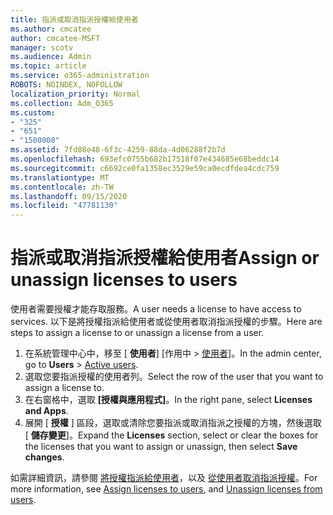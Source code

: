 ```yaml
---
title: 指派或取消指派授權給使用者
ms.author: cmcatee
author: cmcatee-MSFT
manager: scotv
ms.audience: Admin
ms.topic: article
ms.service: o365-administration
ROBOTS: NOINDEX, NOFOLLOW
localization_priority: Normal
ms.collection: Adm_O365
ms.custom:
- "325"
- "651"
- "1500008"
ms.assetid: 7fd08e48-6f3c-4259-88da-4d06288f2b7d
ms.openlocfilehash: 693efc0755b682b17518f07e434685e68beddc14
ms.sourcegitcommit: c6692ce0fa1358ec3529e59ca0ecdfdea4cdc759
ms.translationtype: MT
ms.contentlocale: zh-TW
ms.lasthandoff: 09/15/2020
ms.locfileid: "47781130"
---
```

# <a name="assign-or-unassign-licenses-to-users"></a><span data-ttu-id="d7474-102">指派或取消指派授權給使用者</span><span class="sxs-lookup"><span data-stu-id="d7474-102">Assign or unassign licenses to users</span></span>

<span data-ttu-id="d7474-103">使用者需要授權才能存取服務。</span><span class="sxs-lookup"><span data-stu-id="d7474-103">A user needs a license to have access to services.</span></span> <span data-ttu-id="d7474-104">以下是將授權指派給使用者或從使用者取消指派授權的步驟。</span><span class="sxs-lookup"><span data-stu-id="d7474-104">Here are steps to assign a license to or unassign a license from a user.</span></span>
  
1. <span data-ttu-id="d7474-105">在系統管理中心中，移至 [ **使用者**] [作用中 \> [使用者](https://go.microsoft.com/fwlink/p/?linkid=834822)]。</span><span class="sxs-lookup"><span data-stu-id="d7474-105">In the admin center, go to **Users** \> [Active users](https://go.microsoft.com/fwlink/p/?linkid=834822).</span></span>
2. <span data-ttu-id="d7474-106">選取您要指派授權的使用者列。</span><span class="sxs-lookup"><span data-stu-id="d7474-106">Select the row of the user that you want to assign a license to.</span></span>
3. <span data-ttu-id="d7474-107">在右窗格中，選取 **[授權與應用程式]**。</span><span class="sxs-lookup"><span data-stu-id="d7474-107">In the right pane, select **Licenses and Apps**.</span></span>
4. <span data-ttu-id="d7474-108">展開 [ **授權** ] 區段，選取或清除您要指派或取消指派之授權的方塊，然後選取 [ **儲存變更**]。</span><span class="sxs-lookup"><span data-stu-id="d7474-108">Expand the **Licenses** section, select or clear the boxes for the licenses that you want to assign or unassign, then select **Save changes**.</span></span>

<span data-ttu-id="d7474-109">如需詳細資訊，請參閱 [將授權指派給使用者](https://docs.microsoft.com/microsoft-365/admin/manage/assign-licenses-to-users)，以及 [從使用者取消指派授權](https://docs.microsoft.com/microsoft-365/admin/manage/remove-licenses-from-users)。</span><span class="sxs-lookup"><span data-stu-id="d7474-109">For more information, see [Assign licenses to users](https://docs.microsoft.com/microsoft-365/admin/manage/assign-licenses-to-users), and [Unassign licenses from users](https://docs.microsoft.com/microsoft-365/admin/manage/remove-licenses-from-users).</span></span>
